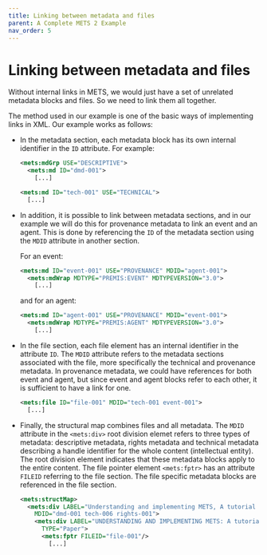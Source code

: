 ```yaml
---
title: Linking between metadata and files
parent: A Complete METS 2 Example
nav_order: 5
---
```

# Linking between metadata and files

Without internal links in METS, we would just have a set of unrelated metadata blocks and files. So we need to link them all together.

The method used in our example is one of the basic ways of implementing links in XML. Our example works as follows:

- In the metadata section, each metadata block has its own internal identifier in the `ID` attribute. For example:
  ```xml
  <mets:mdGrp USE="DESCRIPTIVE">
    <mets:md ID="dmd-001">
      [...]
  ```
  ```xml
  <mets:md ID="tech-001" USE="TECHNICAL">
    [...]
  ```

- In addition, it is possible to link between metadata sections, and in our example we will do this for provenance metadata to link an event and an agent. This is done by referencing the `ID` of the metadata section using the `MDID` attribute in another section.

  For an event:

  ```xml
  <mets:md ID="event-001" USE="PROVENANCE" MDID="agent-001">
    <mets:mdWrap MDTYPE="PREMIS:EVENT" MDTYPEVERSION="3.0">
      [...]
  ```

  and for an agent:

  ```xml
  <mets:md ID="agent-001" USE="PROVENANCE" MDID="event-001">
    <mets:mdWrap MDTYPE="PREMIS:AGENT" MDTYPEVERSION="3.0">
      [...]
  ```
    
- In the file section, each file element has an internal identifier in the attribute `ID`. The `MDID` attribute refers to the metadata sections associated with the file, more specifically the technical and provenance metadata. In provenance metadata, we could have references for both event and agent, but since event and agent blocks refer to each other, it is sufficient to have a link for one.

  ```xml
  <mets:file ID="file-001" MDID="tech-001 event-001">
    [...]
  ```

- Finally, the structural map combines files and all metadata. The `MDID` attribute in the `<mets:div>` root division elemet refers to three types of metadata: descriptive metadata, rights metadata and technical metadata describing a handle identifier for the whole content (intellectual entity). The root division element indicates that these metadata blocks apply to the entire content. The file pointer element `<mets:fptr>` has an attribute `FILEID` referring to the file section. The file specific metadata blocks are referenced in the file section.

  ```xml
  <mets:structMap>
    <mets:div LABEL="Understanding and implementing METS, A tutorial focused on METS 2"
      MDID="dmd-001 tech-006 rights-001">
      <mets:div LABEL="UNDERSTANDING AND IMPLEMENTING METS: A tutorial focused on METS 2"
        TYPE="Paper">
        <mets:fptr FILEID="file-001"/>
          [...]
  ```

